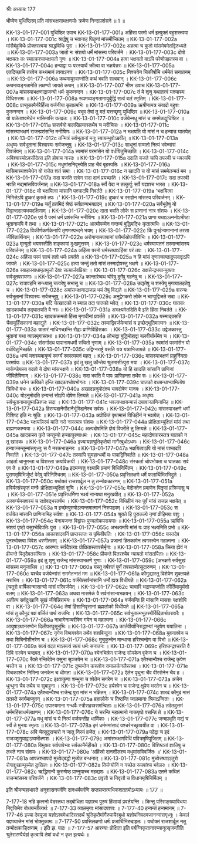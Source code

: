 श्रीः
अध्यायः 177

भीष्मेण युधिष्ठिरम् प्रति मांसभक्षणाभक्षणयोः क्रमेण निन्दाप्रशंसने ॥ 1 ॥

KK-13-01-177-001	युधिष्ठिर उवाच 
KK-13-01-177-001a	अहिंसा परमो धर्म इत्युक्तं बहुशस्त्वया ।
KK-13-01-177-001c	श्राद्धेषु च भवानाह पितॄणां मांसमीप्सितम् ॥
KK-13-01-177-002a	मांसैर्बहुविधैः प्रोक्तस्त्वया श्राद्धविधिः पुरा ।
KK-13-01-177-002c	अहत्वा च कुतो मांसमेवमेतद्विरुध्यते ॥
KK-13-01-177-003a	जातो नः संशयो धर्मे मांसस्य परिवर्जने ।
KK-13-01-177-003c	दोषो भक्षयतः कः स्यात्कश्चाभक्षयतो गुणः ॥
KK-13-01-177-004a	हत्वा भक्षयतो वाऽपि परेणोपहृतस्य वा ।
KK-13-01-177-004c	हन्याद्वा यः परस्यार्थे क्रीत्वा वा भक्षयेन्नरः ॥
KK-13-01-177-005a	एतदिच्छामि तत्त्वेन कथ्यमानं त्वयाऽनघ ।
KK-13-01-177-005c	निश्चयेन चिकीर्षामि धर्ममेतं सनातनम् ॥
KK-13-01-177-006a	कथमायुरवाप्नोति कथं भवति सत्ववान् ।
KK-13-01-177-006c	कथमव्यङ्गतामेति लक्षण्यो जायते कथम् ॥
KK-13-01-177-007	भीष्म उवाच 
KK-13-01-177-007a	मांसस्याभक्षणाद्राजन्यो धर्मः कुरुनन्दन ।
KK-13-01-177-007c	तं मे शृणु यथातत्त्वं यश्चास्य विधिरुत्तमः ॥
KK-13-01-177-008a	रूपमव्यङ्गतामायुर्बुद्धिं सत्वं बलं स्मृतिम् ।
KK-13-01-177-008c	प्राप्तुकामैर्नरैर्हिंसा वर्जनीया कृतात्मभिः ॥
KK-13-01-177-009a	ऋषीणामत्र संवादो बहुशः कुरुनन्दन ।
KK-13-01-177-009c	बभूव तेषां तु मतं यत्तच्छृणु युधिष्ठिर ॥
KK-13-01-177-010a	यो यजेताश्वमेधेन मासिमासि यतव्रतः ।
KK-13-01-177-010c	वर्जयेन्मधु मांसं च सममेतद्युधिष्ठिर ॥
KK-13-01-177-011a	सप्तर्षयो वालखिल्यास्तथैव च मरीचिपाः ।
KK-13-01-177-011c	मांसस्याभक्षणं राजन्प्रशंसन्ति मनीषिणः ॥
KK-13-01-177-012a	न भक्षयति यो मांसं न च हन्यान्न घातयेत् ।
KK-13-01-177-012c	तन्मित्रं सर्वभूतानां मनुः स्वायम्भुवोऽब्रवीत् ॥
KK-13-01-177-013a	अधृष्यः सर्वभूतानां विश्वास्यः सर्वजन्तुषु ।
KK-13-01-177-013c	साधूनां सम्मतो नित्यं भवेन्मांसं विवर्जयन् ॥
KK-13-01-177-014a	स्वमांसं परमांसेन यो वर्धयितुमिच्छति ।
KK-13-01-177-014c	अविश्वास्योऽवसीदेत्स इति होवाच नारदः ॥
KK-13-01-177-015a	ददाति यजते चापि तपस्वी च भवत्यपि ।
KK-13-01-177-015c	मधुमांसनिवृत्त्येति प्राह चैवं बृहस्पतिः ॥
KK-13-01-177-016a	मासिमास्यश्वमेधेन यो यजेत शतं समाः ।
KK-13-01-177-016c	न खादति च यो मांसं सममेतन्मतं मम ॥
KK-13-01-177-017a	सदा यजति सत्रेण सदा दानं प्रयच्छति ।
KK-13-01-177-017c	सदा तपस्वी भवति मद्यमांसविवर्जनात् ॥
KK-13-01-177-018a	सर्वे वेदा न तत्कुर्युः सर्वे यज्ञाश्च भारत ।
KK-13-01-177-018c	यो भक्षयित्वा मांसानि पश्चादपि निवर्तते ॥
KK-13-01-177-019a	'भक्षयित्वा निमित्तेऽपि दुष्करं कुरुते तपः ।'
KK-13-01-177-019c	दुष्करं च रसज्ञेन मांसस्य परिवर्जनम् ।
KK-13-01-177-019e	चर्तुं व्रतमिदं श्रेष्ठं सर्वप्राण्यभयप्रदम् ॥
KK-13-01-177-020a	सर्वभूतेषु यो विद्वान्ददात्यभयदक्षिणाम् ।
KK-13-01-177-020c	दाता भवति लोके स प्राणानां नात्र संशयः ।
KK-13-01-177-020e	एवं वै परमं धर्मं प्रशंसन्ति मनीषिणः ॥
KK-13-01-177-021a	प्राणा यथाऽऽत्मनोऽभीष्टा भूतानामपि वै तथा ।
KK-13-01-177-021c	आत्मौपम्येन गन्तव्यं बुद्धिमद्भिः कृतात्मभिः ॥
KK-13-01-177-022a	विकीर्णकर्णकेनापि तृणमस्पन्दने भयम् ।
KK-13-01-177-022c	किं पुनर्हन्यमानानां तरसा जीवितार्थिनाम् ।
KK-13-01-177-022e	अरोगाणामपापानां पापैर्मांसोपजीविभिः ॥
KK-13-01-177-023a	मृत्युतो भयमस्तीति शङ्कायां दुःखमुत्तरम् ।
KK-13-01-177-023c	धर्मस्यायतनं तस्मान्मांसस्य परिवर्जनम् ॥
KK-13-01-177-024a	अहिंसा परमो धर्मस्तथाऽहिंसा परं तपः ।
KK-13-01-177-024c	अहिंसा परमं सत्यं ततो धर्मः प्रवर्तते ॥
KK-13-01-177-025a	न हि मांसं तृणात्काष्ठादुपलाद्वाऽपि जायते ।
KK-13-01-177-025c	हत्वा जन्तुं ततो मांसं तस्माद्दोषस्तु भक्षणे ॥
KK-13-01-177-026a	स्वाहास्वाधामृतभुजो देवाः सत्यार्जवप्रियाः ।
KK-13-01-177-026c	राक्षसेन्द्रभयान्मुक्ताः सर्वभूतपरायणाः ॥
KK-13-01-177-027a	कान्तारेष्वथ घोरेषु दुर्गेषु गहनेषु च ।
KK-13-01-177-027c	रात्रावहनि सन्ध्यासु चत्वरेषु सभासु च ॥
KK-13-01-177-028a	उद्यतेषु च शस्त्रेषु मृगव्यालहतेषु च ।
KK-13-01-177-028c	अमांसभक्षणाद्राजन्न भयं तेषु विद्यते ॥
KK-13-01-177-029a	शरण्यः सर्वभूतानां विश्वास्यः सर्वजन्तुषु ।
KK-13-01-177-029c	अनुद्वेगकरो लोके न चाप्युद्विजते सदा ॥
KK-13-01-177-030a	यदि चेत्खादको न स्यान्न तदा घातको भवेत् ।
KK-13-01-177-030c	घातकः खादकार्थाय तद्घातयति वै नरः ॥
KK-13-01-177-031a	अभक्ष्यमेतदिति वै इति हिंसा निवर्तते ।
KK-13-01-177-031c	खादकक्रमतो हिंसा मृगादीनां प्रवर्तते ॥
KK-13-01-177-032a	यस्माद्ग्रसति चैवायुर्हिंसकानां महाद्युते ।
KK-13-01-177-032c	तस्माद्विवर्जयेन्मांसं य इच्छेद्भूतिमात्मनः ॥
KK-13-01-177-033a	त्रातारं नाधिगच्छन्ति रौद्राः प्राणिविहिंसकाः ।
KK-13-01-177-033c	उद्वेजकास्तु भूतानां यथा व्यालमृगास्तथा ॥
KK-13-01-177-034a	लोभाद्वा बुद्धिमोहाद्वा बलवीर्यार्थमेव च ।
KK-13-01-177-034c	संसर्गादथ पापानामधर्मो रुचितो नृणाम् ॥
KK-13-01-177-035a	स्वमांसं परमांसेन यो वर्धयितुमिच्छति ।
KK-13-01-177-035c	उद्विग्नराष्ट्रे वसति यत्र यत्राभिजायते ॥
KK-13-01-177-036a	धन्यं यशस्यमायुष्यं स्वर्ग्यं स्वस्त्ययनं महत् ।
KK-13-01-177-036c	मांसस्याभक्षणं प्राहुर्नियताः परमर्षयः ॥
KK-13-01-177-037a	इदं तु खलु कौन्तेय श्रुतमासीत्पुरा मया ।
KK-13-01-177-037c	मार्कण्डेयस्य वदतो ये दोषा मांसभक्षणे ॥
KK-13-01-177-038a	यो हि खादति सांसानि प्राणिनां जीवितैषिणाम् ।
KK-13-01-177-038c	सदा भवति वै पापः प्राणिहन्ता तथैव सः ॥
KK-13-01-177-039a	धनेन क्रयिको हन्ति खादकश्चोपभोगतः ।
KK-13-01-177-039c	घातको वधबन्धाभ्यामित्येष त्रिविधो वधः ॥
KK-13-01-177-040a	अखादन्ननुमोदंश्च भावदोषेण मानवः ।
KK-13-01-177-040c	योऽनुमोदति हन्यन्तं सोऽपि दोषेण लिप्यते ॥
KK-13-01-177-041a	अधृष्यः सर्वभूतानामायुष्मान्निरुजः सदा ।
KK-13-01-177-041c	भवत्यभक्षयन्मासं दयावान्प्राणिनामिह ॥
KK-13-01-177-042a	हिरण्यदानैर्गोदानैर्भूमिदानैश्च सर्वशः ।
KK-13-01-177-042c	मांसस्याभक्षणे धर्मो विशिष्ट इति नः श्रुतिः ॥
KK-13-01-177-043a	अप्रोक्षितं वृथामासं विधिहीनं न भक्षयेत् ।
KK-13-01-177-043c	भक्षयन्निरयं याति नरो नास्त्यत्र संशयः ॥
KK-13-01-177-044a	प्रोक्षिताभ्युक्षितं मांसं तथा ब्राह्मणकाम्यया ।
KK-13-01-177-044c	अल्पदोषमिति ज्ञेयं विपरीते तु लिप्यते ॥
KK-13-01-177-045a	खादकस्य कृते जन्तून्यो हन्यात्पुरुषाधमः ।
KK-13-01-177-045c	महादोषकरस्तत्र घातको न तु खादकः ॥
KK-13-01-177-046a	इज्यायज्ञश्रुतिकृतैर्या मार्गैरबुधोऽधमः ।
KK-13-01-177-046c	हन्याज्जन्तून्मांसगृध्नुः स वै नरकभाङ्नरः ॥
KK-13-01-177-047a	भक्षयित्वाऽपि यो मांसं पश्चादपि निवर्तते ।
KK-13-01-177-047c	तस्यापि सुमहान्धर्मो यः पापाद्विनिवर्तते ॥
KK-13-01-177-048a	आहर्ता चानुमन्ता च विशस्ता क्रयविक्रयी ।
KK-13-01-177-048c	संस्कर्ता चोपभोक्ता च घातकाः सर्व एव ते ॥
KK-13-01-177-049a	इदमन्यत्तु वक्ष्यामि प्रमाणं विधिनिर्मितम् ।
KK-13-01-177-049c	पुराणमृषिभिर्जुष्टं वेदेषु परिनिश्चितम् ॥
KK-13-01-177-050a	प्रवृत्तिलक्षणे धर्मे फलार्थिभिरभिद्रुते ।
KK-13-01-177-050c	यथोक्तं राजशार्दूल न तु तन्मोक्षकारणम् ॥
KK-13-01-177-051a	हविर्यत्संस्कृतं मन्त्रैः प्रोक्षिताभ्युक्षितं शुचि ।
KK-13-01-177-051c	वेदोक्तेन प्रमाणेन पितॄणां प्रक्रियासु च ।
KK-13-01-177-051e	प्रवृत्तिधर्मिणा भक्ष्यं नान्यथा मनुरब्रवीत् ॥
KK-13-01-177-052a	अस्वर्ग्यमयशस्यं च रक्षोवद्भरतर्षभ ।
KK-13-01-177-052c	विधिहीनं नरः पूर्वं मांसं राजन्न भक्षयेत् ॥
KK-13-01-177-053a	य इच्छेत्पुरुषोऽत्यन्तमात्मानं निरुपद्रवम् ।
KK-13-01-177-053c	स वर्जयेत मांसानि प्राणिनामिह सर्वशः ॥
KK-13-01-177-054a	श्रूयते हि पुराकल्पे नृणां व्रीहिमयः पशुः ।
KK-13-01-177-054c	येनायजन्त विद्वांसः पुण्यलोकपरायणाः ॥
KK-13-01-177-055a	ऋषिभिः संशयं पृष्टो वसुश्चेदिपतिः पुरा ।
KK-13-01-177-055c	अभक्ष्यमपि मांसं यः प्राह भक्ष्यमिति प्रभो ॥
KK-13-01-177-056a	आकाशादवनिं प्राप्तस्ततः स पृथिवीपतिः ।
KK-13-01-177-056c	यस्तदेव पुनश्चोक्त्वा विवेश धरणीतलम् ॥
KK-13-01-177-057a	प्रजानां हितकामेन त्वगस्त्येन महात्मना ।
KK-13-01-177-057c	आरण्याः सर्वदैवत्याः प्रोक्षितास्तापसैर्मृगाः ॥
KK-13-01-177-058a	क्रिया ह्येवं न हीयन्ते पितृदैवतसंश्रिताः ।
KK-13-01-177-058c	प्रीयन्ते पितरश्चैव न्यायतो मांसतर्पिताः ॥
KK-13-01-177-059a	इदं तु शृणु राजेन्द्र मांसस्याभक्षणे गुणाः ।
KK-13-01-177-059c	[अभक्षणे सर्वसुखं मांसस्य मनुजाधिप ॥]
KK-13-01-177-060a	यस्तु वर्षशतं पूर्णं तपस्तप्येत्सुदारुणम् ।
KK-13-01-177-060c	यश्चैव वर्जयेन्मांसं सममेतन्मतं मम ॥
KK-13-01-177-061a	कौमुद्यास्तु विशेषेण शुक्लपक्षे नराधिप ।
KK-13-01-177-061c	वर्जयेत्सर्वमांसानि धर्मो ह्यत्र विधीयते ॥
KK-13-01-177-062a	[चतुरो वार्षिकान्मासान्यो मांसं परिवर्जयेत् ।
KK-13-01-177-062c	चत्वारि भद्राण्याप्नोति कीर्तिमायुर्यशो बलम् ॥
KK-13-01-177-063a	अथवा मासमेकं वै सर्वमांसान्यभक्षयन् ।
KK-13-01-177-063c	अतीत्य सर्वदुःखानि सुखं जीवेन्निरामयः ॥
KK-13-01-177-064a	वर्जयन्ति हि मांसानि मासशः पक्षशोपि वा ।
KK-13-01-177-064c	तेषां हिंसानिवृत्तानां ब्रह्मलोको विधीयते ॥]
KK-13-01-177-065a	मांसं तु कौमुदं पक्षं वर्जितं पार्थ राजभिः ।
KK-13-01-177-065c	सर्वभूतात्मभूतस्थैर्विदितार्थपरावरैः ॥
KK-13-01-177-066a	नाभागेनाम्बरीषेण गयेन च महात्मना ।
KK-13-01-177-066c	आयुषाऽथानरण्येन दिलीपरघुसूनुभिः ॥
KK-13-01-177-067a	कार्तवीर्यानिरुद्धाभ्यां नहुषेण ययातिना ।
KK-13-01-177-067c	नृगेण विष्वगश्वेन तथैव शशबिन्दुना ॥
KK-13-01-177-068a	युवनाश्वेन च तथा शिबिनौशीनरेण च ।
KK-13-01-177-068c	मुचुकुन्देन मान्धात्रा हरिश्चन्द्रेण वा विभो ॥
KK-13-01-177-069a	सत्यं वदत माऽसत्यं सत्यं धर्मः सनातनः ।
KK-13-01-177-069c	हरिश्चन्द्रश्चरति वै दिवि सत्येन चन्द्रवत् ॥
KK-13-01-177-070a	श्येनचित्रेण राजेन्द्र सोमकेन वृकेण च ।
KK-13-01-177-070c	रैवते रन्तिदेवेन वसुना सृञ्जयेन च ॥
KK-13-01-177-071a	एतैश्चान्यैश्च राजेन्द्र कृपेण भरतेन च ।
KK-13-01-177-071c	दुष्यन्तेन करूशेन रामालर्कनलैस्तथा ।
KK-13-01-177-071e	विचकाश्वेन निमिना जनकेन च धीमता ॥
KK-13-01-177-072a	ऐलेन पृथुना चैंव वीरसेनेन चैव ह ।
KK-13-01-177-072c	इक्ष्वाकुणा शम्भुना च श्वेतेन सगरेण च ॥
KK-13-01-177-073a	अजेन धुन्धुना चैव तथैव च सुबाहुना ।
KK-13-01-177-073c	हर्यश्वेन च राजेन्द्र क्षुपेण भरतेन च ॥
KK-13-01-177-074a	एतैश्चान्यैश्च राजेन्द्र पुरा मांसं न भक्षितम् ।
KK-13-01-177-074c	शारदं कौमुदं मासं ततस्ते स्वर्गमाप्नुवन् ॥
KK-13-01-177-075a	ब्रह्मलोके च तिष्ठन्ति ज्वलमानाः श्रियाऽन्विताः ।
KK-13-01-177-075c	उपास्यमाना गन्धर्वैः स्त्रीसहस्रसमन्विताः ॥
KK-13-01-177-076a	तदेतदुत्तमं धर्ममहिंसाधर्मलक्षणम् ।
KK-13-01-177-076c	ये चरन्ति महात्मानो नाकपृष्ठे वसन्ति ते ॥
KK-13-01-177-077a	मधु मांसं च ये नित्यं वर्जयन्तीह धार्मिकाः ।
KK-13-01-177-077c	जन्मप्रभृति मद्यं च सर्वे ते मुनयः स्मृताः ॥
KK-13-01-177-078a	इमं धर्मममांसादं यश्चरेनच्छ्रावयीत वा ।
KK-13-01-177-078c	अपि चेत्सुदुराचारो न जातु निरयं व्रजेत् ॥
KK-13-01-177-079a	पठेद्वा च इदं राजञ्शृणुयाद्वाऽप्यभीक्ष्णशः ।
KK-13-01-177-079c	अमांसभक्षणविधिं पवित्रमृषिपूजितम् ॥
KK-13-01-177-080a	विमुक्तः सर्वपापेभ्यः सर्वकामैर्महीयते ।
KK-13-01-177-080c	विशिष्टतां ज्ञातिषु च लभते नात्र संशयः ।
KK-13-01-177-080e	'अहिंस्रो दानशीलश्च मधुमांसविवर्जितः ॥'
KK-13-01-177-081a	आपन्नश्चापदो मुच्येद्बद्धो मुच्येत बन्धनात् ।
KK-13-01-177-081c	मुच्येत्तथाऽऽतुरो रोगाद्दुःखान्मुच्येत दुःखितः ॥
KK-13-01-177-082a	तिर्यग्योनिं न गच्छेत रूपवांश्च भवेन्नरः ।
KK-13-01-177-082c	ऋद्धिमान्वै कुरुश्रेष्ठ प्राप्नुयाच्च महद्यशः ॥
KK-13-01-177-083a	एतत्ते कथितं राजन्मांसस्य परिवर्जने ।
KK-13-01-177-083c	प्रवृत्तौ च निवृत्तौ च विधानमृषिनिर्मितम् ॥ 

इति श्रीमन्महाभारते अनुशासनपर्वणि दानधर्मपर्वणि सप्तसप्तत्यधिकशततमोऽध्यायः ॥ 177 ॥

7-177-18 नहि कृत्स्नो वेदस्तथा तद्बोधिता यज्ञाश्च पुरुषं हिंसायां प्रवर्तयन्ति । किन्तु परिसङ्ख्याविधया निवृत्तिमेव बोधयन्तीत्यर्थः ॥ 7-177-33 व्यालमृगाः मांसादपशवः ॥ 7-177-40 हन्यन्तं हन्यमानम् ॥ 7-177-46 इज्या देवपूजा यज्ञोऽश्वमेधादिस्तदर्थं श्रुतिकृतैर्मार्गैरुपायैरबुधो यज्ञोपनिषदमजानन्मांसगृध्नुः । केवलं यज्ञव्याजेन मांसं भोक्तुकामः ॥ 7-177-50 प्रवत्तिलक्षणो धर्मः प्रजार्थिभिरुदाहृतः । यथोक्तं राजशार्दूल नतु तन्मोक्षकाङ्क्षिणाम् । इति झ. पाठः ॥ 7-177-57 आरण्याः प्रोक्षिता इति पर्यग्निकृतानारण्यानुत्सृजन्तीति श्रुतेरारण्यैर्यज्ञं कृत्वापि तेषां वधो न कृत इत्यर्थः ॥
